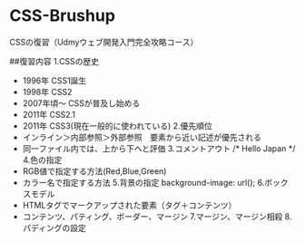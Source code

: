 # CSS-Brushup
CSSの復習（Udmyウェブ開発入門完全攻略コース）

##復習内容
1.CSSの歴史<br>
- 1996年 CSS1誕生
- 1998年 CSS2
- 2007年頃〜 CSSが普及し始める
- 2011年 CSS2.1
- 2011年 CSS3(現在一般的に使われている)
2.優先順位
- インライン＞内部参照＞外部参照　要素から近い記述が優先される
- 同一ファイル内では、上から下へと評価
3.コメントアウト
/* Hello Japan */
4.色の指定
- RGB値で指定する方法(Red,Blue,Green)
- カラー名で指定する方法
5.背景の指定
background-image: url();
6.ボックスモデル
- HTMLタグでマークアップされた要素（タグ＋コンテンツ）
- コンテンツ、パティング、ボーダー、マージン
7.マージン、マージン相殺
8.パディングの設定